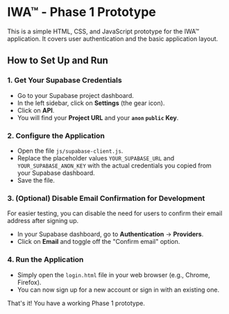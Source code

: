 # IWA™ - Phase 1 Prototype

This is a simple HTML, CSS, and JavaScript prototype for the IWA™ application. It covers user authentication and the basic application layout.

## How to Set Up and Run

### 1. Get Your Supabase Credentials

- Go to your Supabase project dashboard.
- In the left sidebar, click on **Settings** (the gear icon).
- Click on **API**.
- You will find your **Project URL** and your **`anon` `public` Key**.

### 2. Configure the Application

- Open the file `js/supabase-client.js`.
- Replace the placeholder values `YOUR_SUPABASE_URL` and `YOUR_SUPABASE_ANON_KEY` with the actual credentials you copied from your Supabase dashboard.
- Save the file.

### 3. (Optional) Disable Email Confirmation for Development

For easier testing, you can disable the need for users to confirm their email address after signing up.

- In your Supabase dashboard, go to **Authentication** -> **Providers**.
- Click on **Email** and toggle off the "Confirm email" option.

### 4. Run the Application

- Simply open the `login.html` file in your web browser (e.g., Chrome, Firefox).
- You can now sign up for a new account or sign in with an existing one.

That's it! You have a working Phase 1 prototype.
